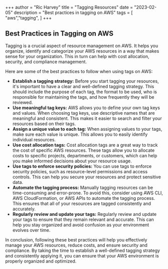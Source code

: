 +++
author = "Ric Harvey"
title = "Tagging Resources"
date = "2023-02-05"
description = "Best practices in tagging on AWS"
tags = [
    "aws","tagging",
]
+++

## Best Practices in Tagging on AWS

Tagging is a crucial aspect of resource management on AWS. It helps you organize, identify and categorize your AWS resources in a way that makes sense for your organization. This in turn can help with cost allocation, security, and compliance management.

Here are some of the best practices to follow when using tags on AWS:

- __Establish a tagging strategy:__ Before you start tagging your resources, it's important to have a clear and well-defined tagging strategy. This should include the purpose of each tag, the format to be used, who is responsible for maintaining the tags, and how frequently they will be reviewed.
- __Use meaningful tag keys:__ AWS allows you to define your own tag keys and values. When choosing tag keys, use descriptive names that are meaningful and consistent. This makes it easier to search and filter your resources based on their tags.
- __Assign a unique value to each tag:__ When assigning values to your tags, make sure each value is unique. This allows you to easily identify individual resources.
- __Use cost allocation tags:__ Cost allocation tags are a great way to track the cost of specific AWS resources. These tags allow you to allocate costs to specific projects, departments, or customers, which can help you make informed decisions about your resource usage.
- __Use tags to enforce security policies:__ You can use tags to enforce security policies, such as resource-level permissions and access controls. This can help you secure your resources and protect sensitive data.
- __Automate the tagging process:__ Manually tagging resources can be time-consuming and error-prone. To avoid this, consider using AWS CLI, AWS CloudFormation, or AWS APIs to automate the tagging process. This ensures that all of your resources are tagged consistently and accurately.
- __Regularly review and update your tags:__ Regularly review and update your tags to ensure that they remain relevant and accurate. This can help you stay organized and avoid confusion as your environment evolves over time.

In conclusion, following these best practices will help you effectively manage your AWS resources, reduce costs, and ensure security and compliance. By taking the time to establish a well-defined tagging strategy and consistently applying it, you can ensure that your AWS environment is properly organized and optimized.
